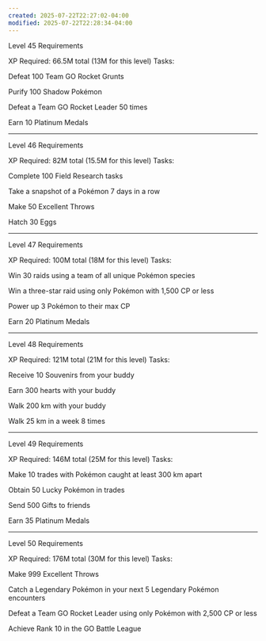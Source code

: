 ```yaml
---
created: 2025-07-22T22:27:02-04:00
modified: 2025-07-22T22:28:34-04:00
---
```


Level 45 Requirements

XP Required: 66.5M total (13M for this level)
Tasks:

Defeat 100 Team GO Rocket Grunts

Purify 100 Shadow Pokémon

Defeat a Team GO Rocket Leader 50 times

Earn 10 Platinum Medals

---

Level 46 Requirements

XP Required: 82M total (15.5M for this level)
Tasks:

Complete 100 Field Research tasks

Take a snapshot of a Pokémon 7 days in a row

Make 50 Excellent Throws

Hatch 30 Eggs



---

Level 47 Requirements

XP Required: 100M total (18M for this level)
Tasks:

Win 30 raids using a team of all unique Pokémon species

Win a three-star raid using only Pokémon with 1,500 CP or less

Power up 3 Pokémon to their max CP

Earn 20 Platinum Medals



---

Level 48 Requirements

XP Required: 121M total (21M for this level)
Tasks:

Receive 10 Souvenirs from your buddy

Earn 300 hearts with your buddy

Walk 200 km with your buddy

Walk 25 km in a week 8 times



---

Level 49 Requirements

XP Required: 146M total (25M for this level)
Tasks:

Make 10 trades with Pokémon caught at least 300 km apart

Obtain 50 Lucky Pokémon in trades

Send 500 Gifts to friends

Earn 35 Platinum Medals



---

Level 50 Requirements

XP Required: 176M total (30M for this level)
Tasks:

Make 999 Excellent Throws

Catch a Legendary Pokémon in your next 5 Legendary Pokémon encounters

Defeat a Team GO Rocket Leader using only Pokémon with 2,500 CP or less

Achieve Rank 10 in the GO Battle League
